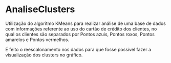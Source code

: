 # AnaliseClusters
Utilização do algoritmo KMeans para realizar análise de uma base de dados com informações referente ao uso do cartão de crédito dos clientes, no qual os clientes são separados por Pontos azuis, Pontos roxos, Pontos amarelos e Pontos vermelhos.

É feito o reescalonamento nos dados para que fosse possível fazer a visualização dos clusters no gráfico.
